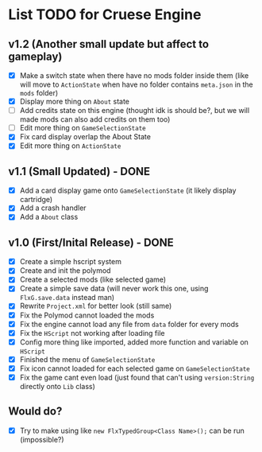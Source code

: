 # List TODO for Cruese Engine
## v1.2 (Another small update but affect to gameplay)
- [X] Make a switch state when there have no mods folder inside them (like will move to `ActionState` when have no folder contains `meta.json` in the `mods` folder)
- [X] Display more thing on `About` state
- [ ] Add credits state on this engine (thought idk is should be?, but we will made mods can also add credits on them too)
- [ ] Edit more thing on `GameSelectionState`
- [X] Fix card display overlap the About State
- [X] Edit more thing on `ActionState`

## v1.1 (Small Updated) - DONE
- [X] Add a card display game onto `GameSelectionState` (it likely display cartridge)
- [X] Add a crash handler
- [X] Add a `About` class

## v1.0 (First/Inital Release) - DONE
- [X] Create a simple hscript system
- [X] Create and init the polymod
- [X] Create a selected mods (like selected game)
- [X] Create a simple save data (will never work this one, using `FlxG.save.data` instead man)
- [X] Rewrite `Project.xml` for better look (still same)
- [X] Fix the Polymod cannot loaded the mods
- [X] Fix the engine cannot load any file from `data` folder for every mods
- [X] Fix the `HScript` not working after loading file
- [X] Config more thing like imported, added more function and variable on `HScript`
- [X] Finished the menu of `GameSelectionState`
- [X] Fix icon cannot loaded for each selected game on `GameSelectionState`
- [X] Fix the game cant even load (just found that can't using `version:String` directly onto `Lib` class)

## Would do?
- [X] Try to make using like `new FlxTypedGroup<Class Name>();` can be run (impossible?)
